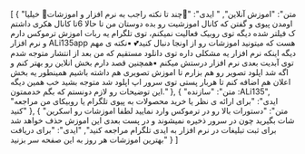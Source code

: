[
  {
    "متن": "اموزش آنلاین",
    " ایدی": "🔰چند تا نکته راجب به نرم افزار و اموزشات🔰
خیلیا اومدن پیوی و گفتن که کانال اموزشیت رو بده
دوستان من تا حالا 6تا کانال هکری داشتم ک فیلتر شده 
دیگه توی روبیک فعالیت نمیکنم، توی تلگرام یه ربات اموزش ترموکس دارم
و نرم افزار ALi135app هست که میتونید اموزشات رو از اونجا دنبال کنید💕
▪نکته ی مهم دیگه اینکه نرم افزار یه مشکلی داره توی دانلود مستقیم که من بعد از انتشار متوجه شدم توی آبدیت بعدی نرم افزار درستش میکنم
▪همچنین قصد دارم بخش انلاین رو بهتر کنم و اگه شد اپلود تصویر رو هم بزارم تا اموزش تصویری هم داشته باشیم همینطور یه بخش اعلان هم اضافه کنم تا هربار پستی توی سرور اپ اپلود شد متوجه بشید
خب همین دیگه این توضیحات رو لازم دونستم که بگم خدممتون."
  },
  {
    "متن": "سازنده :ALi135",
    "ایدی": "برای ارائه ی نظر یا خرید محصولات به پیوی تلگرام یا روبیکای من مراجعه کنید"
  },
  {
    "متن": "دستورات بالا رو در ترموکس وارد نمایید لطفا اموزشات رو اسکرین شات بگیرید چون در سرور ذخیره نمیشوند و در پست بعدی این اموزش حذف خواهد شد 
برای ثبت تبلیغات در نرم افزار به ایدی تلگرام مراجعه کنید",
    "ایدی": "برای دریافت بهترین اموزشات هر روز به این صفحه سر بزنید"
  }
]
